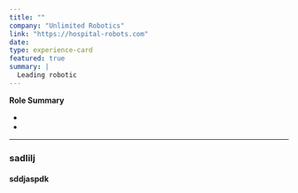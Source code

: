 ```yaml
---
title: ""
company: "Unlimited Robotics"
link: "https://hospital-robots.com"
date: 
type: experience-card
featured: true
summary: |
  Leading robotic 
---
```


**Role Summary**

-
-

---

### sadlilj


#### sddjaspdk

<!-- <video controls width="70%">
  <source src="file.mp4" type="video/mp4">
  Your browser does not support the video tag.
</video>


--- 

#### Video 1: Manipulation & Arm Planning
<video controls width="70%">
  <source src="juggling.mp4" type="video/mp4">
  Your browser does not support the video tag.
</video> -->